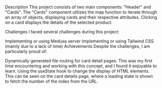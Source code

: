 Description
This project consists of two main components: "Header" and "Cards". The "Cards" component utilizes the map function to iterate through an array of objects, displaying cards and their respective attributes. Clicking on a card displays the details of the selected product.

Challenges
I faced several challenges during this project:

Implementing or using Medusa server
Implementing or using Tailwind CSS (mainly due to a lack of time)
Achievements
Despite the challenges, I am particularly proud of:

Dynamically generated file routing for card detail pages. This was my first time encountering and working with this concept, and I found it enjoyable to learn.
Using the useState hook to change the display of HTML elements. This can be seen on the card details page, where a loading state is shown to fetch the number of the index from the URL.

